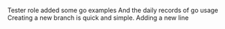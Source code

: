Tester role added
some go examples
And the daily records of go usage
Creating a new branch is quick and simple.
Adding a new line
